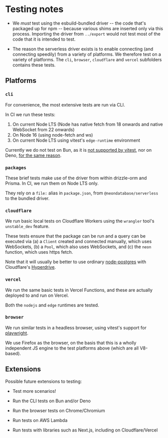 # Testing notes

- We _must_ test using the esbuild-bundled driver -- the code that's packaged up for npm -- because various shims are inserted only via this process. Importing the driver from `../export` would not test most of the code that it is intended to test.

- The reason the serverless driver exists is to enable connecting (and connecting speedily) from a variety of platforms. We therefore test on a variety of platforms. The `cli`, `browser`, `cloudflare` and `vercel` subfolders contains these tests.

## Platforms

### `cli`

For convenience, the most extensive tests are run via CLI.

In CI we run these tests:

1. On current Node LTS (Node has native fetch from 18 onwards and native WebSocket from 22 onwards)
2. On Node 16 (using node-fetch and ws)
3. On current Node LTS using vitest's `edge-runtime` environment

Currently we do not test on Bun, as it is [not supported by vitest](https://github.com/oven-sh/bun/issues/4145), nor on Deno, [for the same reason](https://github.com/denoland/deno/issues/23882).

### `packages`

These brief tests make use of the driver from within drizzle-orm and Prisma. In CI, we run them on Node LTS only.

They rely on a `file:` alias in `package.json`, from `@neondatabase/serverless` to the bundled driver.

### `cloudflare`

We run basic local tests on Cloudflare Workers using the `wrangler` tool's `unstable_dev` feature.

These tests ensure that the package can be run and a query can be executed via (a) a `Client` created and connected manually, which uses WebSockets, (b) a `Pool`, which also uses WebSockets, and (c) the `neon` function, which uses https fetch.

Note that it will usually be better to use ordinary [node-postgres](https://node-postgres.com/) with Cloudflare's [Hyperdrive](https://developers.cloudflare.com/hyperdrive/).

### `vercel`

We run the same basic tests in Vercel Functions, and these are actually deployed to and run on Vercel.

Both the `nodejs` and `edge` runtimes are tested.

### `browser`

We run similar tests in a headless browser, using vitest's support for [playwright](https://playwright.dev/).

We use Firefox as the browser, on the basis that this is a wholly independent JS engine to the test platforms above (which are all V8-based).

## Extensions

Possible future extensions to testing:

- Test more scenarios!

- Run the CLI tests on Bun and/or Deno

- Run the browser tests on Chrome/Chromium

- Run tests on AWS Lambda

- Run tests with libraries such as Next.js, including on Cloudflare/Vercel
